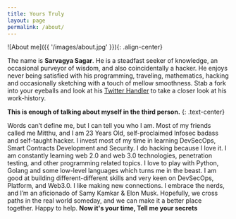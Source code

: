```yaml
---
title: Yours Truly
layout: page
permalink: /about/
---
```


![About me]({{ '/images/about.jpg' }}){: .align-center}

The name is **Sarvagya Sagar**. He is a steadfast seeker of knowledge, an occasional purveyor of wisdom, and also coincidentally a hacker. He enjoys never being satisfied with his programming, traveling, mathematics, hacking and occasionally sketching with a touch of mellow smoothness. Stab a fork into your eyeballs and look at his [Twitter Handler](https://twitter.com/iamsarvagyaa) to take a closer look at his work-history. 

**This is enough of talking about myself in the third person.**
{: .text-center}

Words can’t define me, but I can tell you who I am. Most of my friends called me Mitthu, and I am 23 Years Old, self-proclaimed Infosec badass and self-taught hacker. I invest most of my time in learning DevSecOps, Smart Contracts Development and Security. I do hacking because I love it. I am constantly learning web 2.0 and web 3.0 technologies, penetration testing, and other programming related topics. I love to play with Python, Golang and some low-level languages which turns me in the beast. I am good at building different-different skills and very keen on DevSecOps, Platform, and Web3.0. I like making new connections. I embrace the nerds, and I’m an aficionado of Samy Kamkar & Elon Musk. Hopefully, we cross paths in the real world someday, and we can make it a better place together. Happy to help. **Now it's your time, Tell me your secrets**
